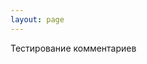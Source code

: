 ```yaml
---
layout: page
---
```


Тестирование комментариев

<section id="isso-thread" data-isso-id="comments-testing"></section>
